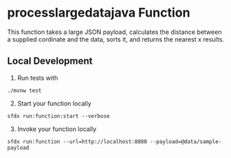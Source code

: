 # processlargedatajava Function

This function takes a large JSON payload, calculates the distance between a supplied cordinate and the data, sorts it, and returns the nearest x results.

## Local Development

1. Run tests with

```
./mvnw test
```

2. Start your function locally

```
sfdx run:function:start --verbose
```

3. Invoke your function locally

```
sfdx run:function --url=http://localhost:8080 --payload=@data/sample-payload
```
